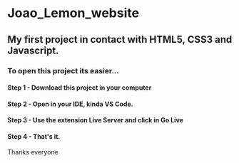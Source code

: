 # Joao_Lemon_website

## My first project in contact with HTML5, CSS3 and Javascript.

### To open this project its easier...

#### Step 1 - Download this project in your computer

#### Step 2 - Open in your IDE, kinda VS Code.

#### Step 3 - Use the extension Live Server and click in Go Live

#### Step 4 - That's it.

Thanks everyone
